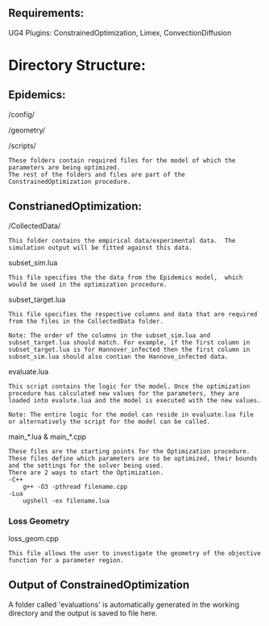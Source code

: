 ## Requirements:
UG4 Plugins: ConstrainedOptimization, Limex, ConvectionDiffusion

# Directory Structure:

## Epidemics:

/config/

/geometry/

/scripts/ 

	These folders contain required files for the model of which the parameters are being optimized. 
	The rest of the folders and files are part of the ConstrainedOptimization procedure.

## ConstrianedOptimization:

/CollectedData/ 

	This folder contains the empirical data/experimental data. 	The simulation output will be fitted against this data.

subset_sim.lua
	
	This file specifies the the data from the Epidemics model, 	which would be used in the optimization procedure. 

subset_target.lua

	This file specifies the respective columns and data that are required from the files in the CollectedData folder. 

	Note: The order of the columns in the subset_sim.lua and 	subset_target.lua should match. For example, if the first column in subset_target.lua is for Hannover_infected then the first column in subset_sim.lua should also contian the Hannove_infected data.

evaluate.lua
	
	This script contains the logic for the model. Once the optimization procedure has calculated new values for the parameters, they are loaded into evalute.lua and the model is executed with the new values. 

	Note: The entire logic for the model can reside in evaluate.lua file or alternatively the script for the model can be called.


main_\*.lua & main_*.cpp
	
	These files are the starting points for the Optimization procedure.
	These files define which parameters are to be optimized, their bounds and the settings for the solver being used.
	There are 2 ways to start the Optimization. 
	-C++
		g++ -O3 -pthread filename.cpp
	-Lua
		ugshell -ex filename.lua
		
### Loss Geometry

loss_geom.cpp

	This file allows the user to investigate the geometry of the objective function for a parameter region. 

## Output of ConstrainedOptimization
A folder called 'evaluations' is automatically generated in the working directory and the output is saved to file here.
	